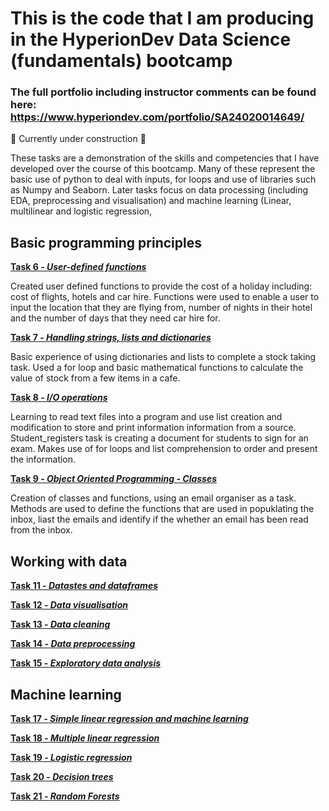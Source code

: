 # This is the code that I am producing in the HyperionDev Data Science (fundamentals) bootcamp
### The full portfolio including instructor comments can be found here: https://www.hyperiondev.com/portfolio/SA24020014649/

:construction: Currently under construction :hammer:

These tasks are a demonstration of the skills and competencies that I have developed over the course of this bootcamp. Many of these represent the basic use of python to deal with inputs, for loops and use of libraries such as Numpy and Seaborn. 
Later tasks focus on data processing (including EDA, preprocessing and visualisation) and machine learning (Linear, multilinear and logistic regression,  

## Basic programming principles
**[Task 6 - _User-defined functions_](https://github.com/S-Humble/Bootcamp-code-examples/tree/main/Tasks/Task%206)**

  Created user defined functions to provide the cost of a holiday including: cost of flights, hotels and car hire. 
  Functions were used to enable a user to input the location that they are flying from, number of nights in their     hotel and the number of days that they need car hire for. 

**[Task 7 - _Handling strings, lists and dictionaries_](https://github.com/S-Humble/Bootcamp-code-examples/tree/main/Tasks/Task%207)**

  Basic experience of using dictionaries and lists to complete a stock taking task. Used a for loop and basic         mathematical functions to calculate the value of stock from a few items in a cafe.


**[Task 8 - _I/O operations_](https://github.com/S-Humble/Bootcamp-code-examples/tree/main/Tasks/Task%208)** 

  Learning to read text files into a program and use list creation and modification to store and print information information from  a source. Student_registers task is creating a document for students to sign for an exam. 
  Makes use of for loops and list comprehension to order and present the information. 

**[Task 9 - _Object Oriented Programming - Classes_](https://github.com/S-Humble/Bootcamp-code-examples/tree/main/Tasks/Task%209)**

Creation of classes and functions, using an email organiser as a task. Methods are used to define the functions that are used in popuklating the inbox, liast the emails and identify if the whether an email has been read from the inbox.   

## Working with data

**[Task 11 -  _Datastes and dataframes_](https://github.com/S-Humble/Bootcamp-code-examples/tree/main/Tasks/Task%2011)** 

**[Task 12 - _Data visualisation_](https://github.com/S-Humble/Bootcamp-code-examples/tree/main/Tasks/Task%2012)** 

**[Task 13 - _Data cleaning_](https://github.com/S-Humble/Bootcamp-code-examples/tree/main/Tasks/Task%2013)** 

**[Task 14 - _Data preprocessing_]()** 

**[Task 15 - _Exploratory data analysis_](https://github.com/S-Humble/Bootcamp-code-examples/tree/main/Tasks/Task%2015)**

## Machine learning
**[Task 17 - _Simple linear regression and machine learning_](https://github.com/S-Humble/Bootcamp-code-examples/tree/main/Tasks/Task%2017%20-%20Linear%20regression)**

**[Task 18 - _Multiple linear regression_](https://github.com/S-Humble/Bootcamp-code-examples/tree/main/Tasks/Task%2018%20-%20Multiple%20linear%20regression)**

**[Task 19 - _Logistic regression_](https://github.com/S-Humble/Bootcamp-code-examples/tree/main/Tasks/Task%2019%20-%20Logistic%20regression)**

**[Task 20 - _Decision trees_]()**

**[Task 21 - _Random Forests_](https://github.com/S-Humble/Bootcamp-code-examples/tree/main/Tasks/Task%2021%20-%20Random%20forests)**


